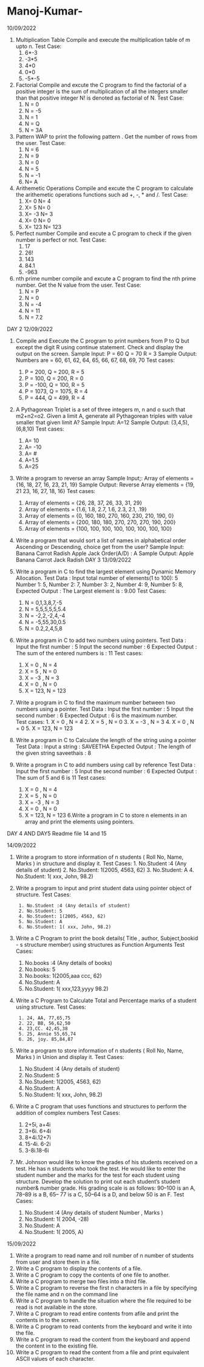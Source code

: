 # Manoj-Kumar-
10/09/2022
1. Multiplication Table
  Compile and execute the multiplication table of m upto n.
  Test Case:
   1.  6*-3
   2.  -3*5
   3.  4*0
   4.  0*0
   5.  -5*-5
2. Factorial
  Compile and excute the C program to find the factorial of a positive integer is the sum of multiplication of all the integers smaller than that positive integer N! is denoted as factorial of N.
  Test Case:
    1. N = 0
   2.  N = -5
   3.  N = 1
   4.  N = Q
   5.  N = 3A
3. Pattern
  WAP to print the following pattern . Get the number of rows from the user.
  Test Case:   
    1. N = 6
    2. N = 9
    3. N = 0
    4. N = 5
    5. N = -1
    6. N= A
4. Arithemetic Operations
    Compile and excute the C program to calculate the arithemetic operations functions such ad +, -, * and /.
    Test Case:
     1. X= 0 N= 4
     2. X= 5 N= 0
     3. X= -3 N= 3
     4. X= 0 N= 0
     5. X= 123 N= 123
5. Perfect number
  Compile and excute a C program to check if the given number is perfect or not.
  Test Case:
   1. 17
   2. 26!
   3. 143
   4. 84.1
   5. -963
6. nth prime number
  compile and excute a C program to find the nth prime number. Get the N value from the user. 
  Test Case:
    1. N = P
    2. N = 0
    3. N = -4
    4. N = 11
    5. N = 7.2
    
DAY 2
12/09/2022
1. Compile and Execute the C program to print numbers from P to Q but except the digit R using continue statement. Check and display the output on the screen.
  Sample Input:
    P = 60
  Q = 70
  R = 3
  Sample Output:
  Numbers are = 60, 61, 62, 64, 65, 66, 67, 68, 69, 70
  Test cases:
    1. P = 200, Q = 200, R = 5
    2. P = 100, Q = 200, R = 0
    3. P = -100, Q = 100, R = 5
    4. P = 1073, Q = 1075, R = 4
    5. P = 444, Q = 499, R = 4
    
2. A Pythagorean Triplet is a set of three integers m, n and o such that m2+n2=o2. Given a limit A, generate all Pythagorean triples with value smaller that given limit A?
  Sample Input:
  A=12
  Sample Output:
  (3,4,5), (6,8,10)
   Test cases:
      1. A= 10
      2. A= -10
      3. A= #
      4. A=1.5
      5. A=25

3. Write a program to reverse an array
    Sample Input;:
      Array of elements = {16, 18, 27, 16, 23, 21, 19}
    Sample Output:
      Reverse Array elements = {19, 21 23, 16, 27, 18, 16} 
    Test cases:
      1.   Array of elements = {26, 28, 37, 26, 33, 31, 29}
      2.   Array of elements = {1.6, 1.8, 2.7, 1.6, 2.3, 2.1, .19}
      3.   Array of elements = {0, 160, 180, 270, 160, 230, 210, 190, 0}
      4.   Array of elements = {200, 180, 180, 270, 270, 270, 190, 200}
      5.   Array of elements = {100, 100, 100, 100, 100, 100, 100, 100}
4. Write a program that would sort a list of names in alphabetical order Ascending or Descending, choice get from the user?
    Sample Input:
      Banana
      Carrot
      Radish
      Apple
      Jack
      Order(A/D) : A
    Sample Output:
      Apple
      Banana
      Carrot
      Jack
      Radish
DAY 3
13/09/2022
  1. Write a program in C to find the largest element using Dynamic Memory Allocation. 
    Test Data :
      Input total number of elements(1 to 100): 5
      Number 1: 5, 
      Number 2: 7, 
      Number 3: 2, 
      Number 4: 9, 
      Number 5: 8, 
    Expected Output :
      The Largest element is :  9.00 
     Test Cases:
        1. N = 0,1,3,8,7,-5
        2. N = 5,5,5,5,5,5.4
        3. N = -2,2,-2,4,-4
        4. N = -5,55,30,0.5
        5. N = 0.2,2,4,5,8
2. Write a program in C to add two numbers using pointers. 
   Test Data :
      Input the first number : 5
      Input the second number : 6
   Expected Output :
      The sum of the entered numbers is : 11 
   Test cases:
      1. X = 0 , N = 4
      2. X = 5 , N = 0
      3. X = -3 , N = 3
      4. X = 0 ,  N = 0
      5. X = 123, N = 123
3. Write a program in C to find the maximum number between two numbers using a pointer. 
     Test Data :
        Input the first number : 5
        Input the second number : 6
     Expected Output :
        6	is the maximum number.  
     Test cases:
        1.	X = 0 , N = 4
        2.	X = 5 , N = 0
        3.	X = -3 , N = 3
        4.	X = 0 ,  N = 0
        5.  X = 123, N = 123
4. Write a program in C to Calculate the length of the string using a pointer 
    Test Data :
    Input a string : SAVEETHA
    Expected Output :
    The length of the given string saveethais : 8 
5. Write a program in C to add numbers using call by reference
      Test Data :
      Input the first number : 5
      Input the second number : 6
      Expected Output :
      The sum of 5 and 6  is 11 
      Test cases:
      1. X = 0 , N = 4
      2. X = 5 , N = 0
      3. X = -3 , N = 3
      4. X = 0 ,  N = 0
      5. X = 123, N = 123
6.Write a program in C to store n elements in an array and print the elements using pointers. 
      
DAY 4 AND DAY5
Readme file 14 and 15

14/09/2022
  1. Write a program to store information of n students ( Roll No, Name, Marks )  in structure and display it.
      Test Cases:
         1. No.Student :4 (Any details of student)
         2. No.Student: 1(2005, 4563, 62)
         3. No.Student: A
         4. No.Student: 1( xxx, John, 98.2)
  2. Write a program to input and print student data using pointer object of structure.
       Test Cases:
       
          1. No.Student :4 (Any details of student)
          2. No.Student: 5
          4. No.Student: 1(2005, 4563, 62)
          5. No.Student: A
          6. No.Student: 1( xxx, John, 98.2)
  3. Write a C Program to  print the book details( Title , author, Subject,bookid - s structure member) using structures as Function Arguments
      Test Cases:
        1. No.books :4 (Any details of books)
        2. No.books: 5
        3. No.books: 1(2005,aaa ccc, 62)
        4. No.Student: A
        5. No.Student: 1( xxx,123,yyyy  98.2)
  4. Write a C Program to Calculate Total and Percentage marks of a student using structure.
        Test Cases:
        
          1. 24, AA, 77,65,75
          2. 22, BB, 56,62,50
          4. 23,CC. 42,45,38
          5. 25, Annie 55,65,74
          6. 26, joy. 85,84,87
  5. Write a program to store information of n students ( Roll No, Name, Marks )  in Union and display it.
      Test Cases:
        1. No.Student :4 (Any details of student)
        2. No.Student: 5
        3. No.Student: 1(2005, 4563, 62)
        4. No.Student: A
        5. No.Student: 1( xxx, John, 98.2)
  6. Write a C program that uses functions and structures to perform the addition of complex numbers
      Test Cases:
        1. 2+5i, a+4i
        2. 3+6i. 6+4i
        3. 8+4i.12+7i
        4. 15-4i. 6-2i
        5. 3-8i.18-6i
  7. Mr. Johnson would like to know the grades of  his students received on a test. He has n  students who took the test. He would like to enter the student number and the marks  for the test for each student using structure. Develop the solution to print out each student’s student number& number grade. His grading scale is as follows: 90–100 is an A, 78–89 is a B, 65– 77 is a C, 50–64 is a D, and below 50 is an F.
      Test Cases:
        1. No.Student :4 (Any details of student Number , Marks )
        2. No.Student: 1( 2004, -28)
        3. No.Student: A
        4. No.Student: 1( 2005, A)

15/09/2022
  1.	Write a program to read name and roll number of n number of students from user and store them in a file.
  2.	Write a C program to display the contents of a file.
  3.	Write a C program to copy the contents of one file to another.
  4.	Write a C program to merge two files into a third file.
  5.	Write a C program to reverse the first n characters in a file by specifying the file name and n on the command line
  6.	Write a C program to handle the situation where the file required to be read is not available in the store.
  7.	Write a C program to read entire contents from afile and print the contents in to the screen.
  8.	Write a C program to read contents from the keyboard and write it into the file.
  9.	Write a C program to read the content from the keyboard and append the content in to the existing file.
  10.	Write a C program to read the content from a file and print equivalent ASCII values of each character.


